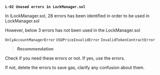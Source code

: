 **`L-02 Unused errors in LockManager.sol`**

In ILockManager.sol, 28 errors has been identified in order to be used in LockManager.sol

However, below 3 errors has not been used in the LockManager.sol

`OnlyAccountManagerError`
`USDPriceInvalidError`
`InvalidTokenContractError`

>**Recommendation**

Check if you need these errors or not. If yes, use the errors.

If not, delete the errors to save gas, clarify any confusion about them.